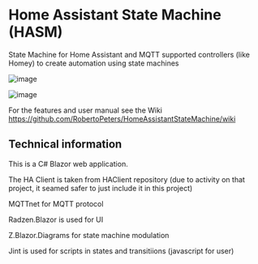 # Home Assistant State Machine (HASM)
State Machine for Home Assistant and MQTT supported controllers (like Homey) to create automation using state machines

![image](https://github.com/RobertoPeters/HomeAssistantStateMachine/assets/5654611/d25de45b-157d-4359-9b14-4b92b403b10d)

![image](https://github.com/RobertoPeters/HomeAssistantStateMachine/assets/5654611/0b24c8c9-9677-4c9e-a6c8-d880de1dfcf2)


For the features and user manual see the Wiki https://github.com/RobertoPeters/HomeAssistantStateMachine/wiki


## Technical information
This is a C# Blazor web application.

The HA Client is taken from HAClient repository (due to activity on that project, it seamed safer to just include it in this project)

MQTTnet for MQTT protocol

Radzen.Blazor is used for UI

Z.Blazor.Diagrams for state machine modulation

Jint is used for scripts in states and transitiions (javascript for user)
